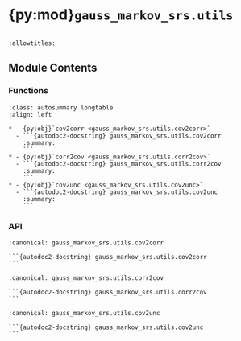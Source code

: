 # {py:mod}`gauss_markov_srs.utils`

```{py:module} gauss_markov_srs.utils
```

```{autodoc2-docstring} gauss_markov_srs.utils
:allowtitles:
```

## Module Contents

### Functions

````{list-table}
:class: autosummary longtable
:align: left

* - {py:obj}`cov2corr <gauss_markov_srs.utils.cov2corr>`
  - ```{autodoc2-docstring} gauss_markov_srs.utils.cov2corr
    :summary:
    ```
* - {py:obj}`corr2cov <gauss_markov_srs.utils.corr2cov>`
  - ```{autodoc2-docstring} gauss_markov_srs.utils.corr2cov
    :summary:
    ```
* - {py:obj}`cov2unc <gauss_markov_srs.utils.cov2unc>`
  - ```{autodoc2-docstring} gauss_markov_srs.utils.cov2unc
    :summary:
    ```
````

### API

````{py:function} cov2corr(cov, return_std=False)
:canonical: gauss_markov_srs.utils.cov2corr

```{autodoc2-docstring} gauss_markov_srs.utils.cov2corr
```
````

````{py:function} corr2cov(corr, std)
:canonical: gauss_markov_srs.utils.corr2cov

```{autodoc2-docstring} gauss_markov_srs.utils.corr2cov
```
````

````{py:function} cov2unc(cov)
:canonical: gauss_markov_srs.utils.cov2unc

```{autodoc2-docstring} gauss_markov_srs.utils.cov2unc
```
````
